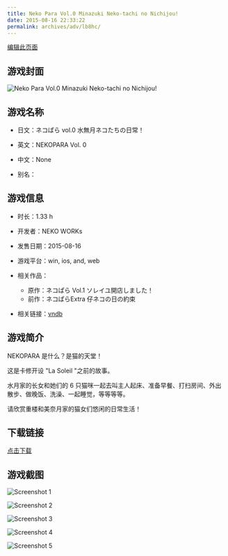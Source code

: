 ```yaml
---
title: Neko Para Vol.0 Minazuki Neko-tachi no Nichijou!
date: 2015-08-16 22:33:22
permalink: archives/adv/lb8hc/
---
```

[编辑此页面](https://github.com/ACG-3/ADV3-source/blob/main/source/_posts/%E3%83%8D%E3%82%B3%E3%81%B1%E3%82%89%20vol.0%20%E6%B0%B4%E7%84%A1%E6%9C%88%E3%83%8D%E3%82%B3%E3%81%9F%E3%81%A1%E3%81%AE%E6%97%A5%E5%B8%B8%EF%BC%81.md)

## 游戏封面

![Neko Para Vol.0 Minazuki Neko-tachi no Nichijou!](https://pan.timero.xyz/d/onedrive/img_lib_001/Neko%20Para%20Vol.0%20Minazuki%20Neko-tachi%20no%20Nichijou!_cover.avif)


## 游戏名称

- 日文：ネコぱら vol.0 水無月ネコたちの日常！
- 英文：NEKOPARA Vol. 0
- 中文：None

- 别名：


## 游戏信息

- 时长：1.33 h
- 开发者：NEKO WORKs
- 发售日期：2015-08-16
- 游戏平台：win, ios, and, web
- 相关作品：
   - 原作：ネコぱら Vol.1 ソレイユ開店しました！
   - 前作：ネコぱらExtra  仔ネコの日の約束

- 相关链接：[vndb](https://vndb.org/v17763)


## 游戏简介

NEKOPARA 是什么？是猫的天堂！

这是卡修开设 "La Soleil "之前的故事。

水月家的长女和她们的 6 只猫咪一起去叫主人起床、准备早餐、打扫房间、外出散步、做晚饭、洗澡、一起睡觉，等等等等。

请欣赏重楼和美奈月家的猫女们悠闲的日常生活！




## 下载链接

[点击下载](https://pan.timero.xyz/onedrive/adv_lib_001/%E3%83%8D%E3%82%B3%E3%81%B1%E3%82%89%20vol.0%20%E6%B0%B4%E7%84%A1%E6%9C%88%E3%83%8D%E3%82%B3%E3%81%9F%E3%81%A1%E3%81%AE%E6%97%A5%E5%B8%B8%EF%BC%81)


## 游戏截图


![Screenshot 1](https://pan.timero.xyz/d/onedrive/img_lib_001/Neko%20Para%20Vol.0%20Minazuki%20Neko-tachi%20no%20Nichijou!_Screenshot_1.avif)

![Screenshot 2](https://pan.timero.xyz/d/onedrive/img_lib_001/Neko%20Para%20Vol.0%20Minazuki%20Neko-tachi%20no%20Nichijou!_Screenshot_2.avif)

![Screenshot 3](https://pan.timero.xyz/d/onedrive/img_lib_001/Neko%20Para%20Vol.0%20Minazuki%20Neko-tachi%20no%20Nichijou!_Screenshot_3.avif)

![Screenshot 4](https://pan.timero.xyz/d/onedrive/img_lib_001/Neko%20Para%20Vol.0%20Minazuki%20Neko-tachi%20no%20Nichijou!_Screenshot_4.avif)

![Screenshot 5](https://pan.timero.xyz/d/onedrive/img_lib_001/Neko%20Para%20Vol.0%20Minazuki%20Neko-tachi%20no%20Nichijou!_Screenshot_5.avif)

